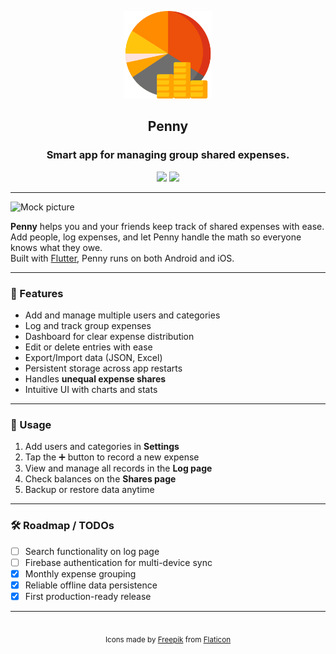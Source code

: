 <p align="center">
  <img width="140" src="assets/images/budget.png" />  
  <h2 align="center">Penny</h2>
  <h3 align="center">Smart app for managing group shared expenses.</h3>
</p>

<p align="center">
  <a href="#" alt="Version"><img src="https://img.shields.io/badge/Version-1.0.0-brightgreen.svg?style=for-the-badge" /></a>
  <a href="https://github.com/mojjjeeed/hacathon/blob/main/LICENSE" alt="License"><img src="https://img.shields.io/badge/License-MIT-brightgreen.svg?style=for-the-badge" /></a>
</p>

---

![Mock picture](assets/images/mock.png)  

**Penny** helps you and your friends keep track of shared expenses with ease.  
Add people, log expenses, and let Penny handle the math so everyone knows what they owe.  
Built with [Flutter](https://flutter.dev/), Penny runs on both Android and iOS.  

---

### 🚀 Features
- Add and manage multiple users and categories  
- Log and track group expenses  
- Dashboard for clear expense distribution  
- Edit or delete entries with ease  
- Export/Import data (JSON, Excel)  
- Persistent storage across app restarts  
- Handles **unequal expense shares**  
- Intuitive UI with charts and stats  

---

### 📱 Usage
1. Add users and categories in **Settings**  
2. Tap the ➕ button to record a new expense  
3. View and manage all records in the **Log page**  
4. Check balances on the **Shares page**  
5. Backup or restore data anytime  

---

### 🛠️ Roadmap / TODOs
- [ ] Search functionality on log page  
- [ ] Firebase authentication for multi-device sync  
- [x] Monthly expense grouping  
- [x] Reliable offline data persistence  
- [x] First production-ready release  

---

<br>

<div align="center">
  <sub>Icons made by <a href="https://www.freepik.com" title="Freepik">Freepik</a> from <a href="https://www.flaticon.com/" title="Flaticon">Flaticon</a></sub>
</div>
